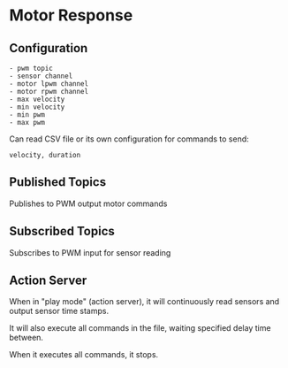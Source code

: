 # Motor Response

## Configuration

	- pwm topic
	- sensor channel
	- motor lpwm channel
	- motor rpwm channel
	- max velocity
	- min velocity
	- min pwm
	- max pwm

Can read CSV file or its own configuration for commands to send:

	velocity, duration

## Published Topics
	
Publishes to PWM output motor commands

## Subscribed Topics
	
Subscribes to PWM input for sensor reading

## Action Server

When in "play mode" (action server), it will continuously read sensors and output sensor time stamps.

It will also execute all commands in the file, waiting specified delay time between.

When it executes all commands, it stops.